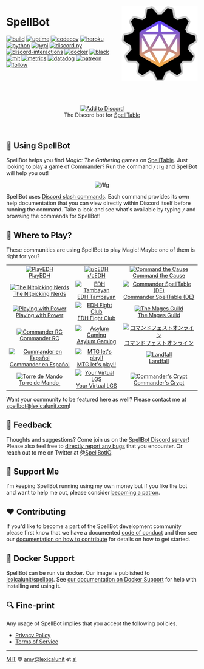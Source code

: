 <img
    align="right"
    width="200"
    alt="spellbot"
    src="https://raw.githubusercontent.com/lexicalunit/spellbot/main/spellbot.png"
/>

# SpellBot

[![build][build-badge]][build]
[![uptime][uptime-badge]][uptime]
[![codecov][codecov-badge]][codecov]
[![heroku][heroku-badge]][heroku]
[![python][python-badge]][python]
[![pypi][pypi-badge]][pypi]
[![discord.py][discord-py-badge]][discord-py]
[![discord-interactions][discord-interactions-badge]][discord-interactions]
[![docker][docker-badge]][docker-hub]
[![black][black-badge]][black]
[![mit][mit-badge]][mit]
[![metrics][metrics-badge]][metrics]
[![datadog][datadog-badge]][datadog]
[![patreon][patreon-button]][patreon]
[![follow][follow-badge]][follow]

<br />
<br />
<br />
<br />
<p align="center">
    <a href="https://discordapp.com/api/oauth2/authorize?client_id=725510263251402832&permissions=2416045137&scope=applications.commands%20bot">
        <img
            align="center"
            alt="Add to Discord"
            src="https://user-images.githubusercontent.com/1903876/88951823-5d6c9a00-d24b-11ea-8523-d256ccbf4a3c.png"
        />
    </a>
    <br />
    The Discord bot for <a href="https://spelltable.wizards.com/">SpellTable</a>
</p>
<br />

## 🤖 Using SpellBot

SpellBot helps you find _Magic: The Gathering_ games on [SpellTable][spelltable]. Just looking to
play a game of Commander? Run the command `/lfg` and SpellBot will help you out!

<p align="center">
    <img
        src="https://user-images.githubusercontent.com/1903876/137987904-6fcdf273-5b60-4692-9389-a51d65c0a424.png"
        width="600"
        alt="/lfg"
    />
</p>

SpellBot uses [Discord slash commands][slash]. Each command provides its own help documentation that
you can view directly within Discord itself before running the command. Take a look and see what's
available by typing `/` and browsing the commands for SpellBot!

## 🔭 Where to Play?

These communities are using SpellBot to play Magic! Maybe one of them is right for you?

<table>
    <tr>
        <td align="center"><a href="https://www.playedh.com/"><img width="160" height="160" src="https://user-images.githubusercontent.com/1903876/140843874-78510411-dcc8-4a26-a59a-0d6856698dcc.png" alt="PlayEDH" /><br />PlayEDH</a></td>
        <td align="center"><a href="https://www.reddit.com/r/CompetitiveEDH/"><img height="160" src="https://user-images.githubusercontent.com/1903876/140865281-19774420-a49b-4d0e-bf0c-db3ad937022e.png" alt="r/cEDH" /><br />r/cEDH</a></td>
        <td align="center"><a href="https://www.commandthecause.org/"><img height="160" src="https://user-images.githubusercontent.com/1903876/161826326-43cbd3ff-976f-46ff-9608-dacea67d9c42.png" alt="Command the Cause" /><br />Command&nbsp;the&nbsp;Cause</a></td>
    </tr>
    <tr>
        <td align="center"><a href="https://www.patreon.com/NitpickingNerds"><img height="141" src="https://user-images.githubusercontent.com/1903876/140844623-8d8528a9-b60c-49c6-be0f-1d627b85adba.png" alt="The Nitpicking Nerds" /><br />The&nbsp;Nitpicking&nbsp;Nerds</a></td>
        <td align="center"><a href="https://www.facebook.com/EDHTambayan/"><img height="130" src="https://user-images.githubusercontent.com/1903876/161825614-64e432d4-85e8-481e-8f41-f66ab8c940cc.png" alt="EDH Tambayan" /><br />EDH&nbsp;Tambayan</a></td>
        <td align="center"><a href="https://disboard.org/server/752261529390284870"><img height="130" src="https://user-images.githubusercontent.com/1903876/140845571-12e391d0-4cc8-4766-bf40-071f32503a7d.jpg" alt="Commander SpellTable (DE)" /><br />Commander&nbsp;SpellTable&nbsp;(DE)</a></td>
    </tr>
    <tr>
        <td align="center"><a href="https://www.patreon.com/PlayingWithPowerMTG"><img height="130" src="https://user-images.githubusercontent.com/1903876/148892809-60b7d7f0-d773-4667-a863-829338d6aaed.png" alt="Playing with Power" /><br />Playing&nbsp;with&nbsp;Power</a></td>
        <td align="center"><a href="https://disboard.org/server/815001383979450368"><img height="130" src="https://user-images.githubusercontent.com/1903876/140863859-9ec1997b-9983-498e-9295-fa594d242b4d.jpg" alt="EDH Fight Club" /><br />EDH&nbsp;Fight&nbsp;Club</a></td>
        <td align="center"><a href="https://disboard.org/server/806995731268632596"><img height="130" src="https://user-images.githubusercontent.com/1903876/140845585-8053037f-a42b-4c1c-88f2-1b3c403fea09.jpg" alt="The Mages Guild" /><br />The&nbsp;Mages&nbsp;Guild</a></td>
    </tr>
    <tr>
        <td align="center"><a href="https://discord.gg/commander"><img height="130" src="https://user-images.githubusercontent.com/1903876/147596500-3cd08eef-84ad-4c02-a219-2eef0642a973.jpg" alt="Commander RC" /><br />Commander&nbsp;RC</td>
        <td align="center"><a href="https://www.patreon.com/asylumgamingmtg"><img height="141" src="https://user-images.githubusercontent.com/1903876/153262568-521cf214-0602-4118-b2fa-957bba2bfa4f.png" alt="Asylum Gaming" /><br />Asylum&nbsp;Gaming</a></td>
        <td align="center"><a href="https://discord.gg/YeFrEqae3N"><img height="130" src="https://user-images.githubusercontent.com/1903876/148895425-0c72426c-d7dd-4974-99d7-21949f80e893.png" alt="コマンドフェストオンライン" /><br />コマンドフェストオンライン</a></td>
    </tr>
    <tr>
        <td align="center"><a href="https://disboard.org/server/848414032398516264"><img height="130" src="https://user-images.githubusercontent.com/1903876/140863856-00482a5a-7fe5-4cbb-8c4b-2442504925ea.jpg" alt="Commander en Español" /><br />Commander&nbsp;en&nbsp;Español</a></td>
        <td align="center"><a href="https://discord.gg/7gJDYU44gM"><img height="130" src="https://user-images.githubusercontent.com/1903876/147705994-909a94cc-ce70-431b-823a-127d257cdb52.png" alt="MTG let's play!!" /><br />MTG&nbsp;let&apos;s&nbsp;play!!</td>
        <td align="center"><a href="https://www.mtglandfall.com/"><img height="130" src="https://user-images.githubusercontent.com/1903876/152042910-af34b521-bba2-43d1-a033-d7fd7c387673.png" alt="Landfall" /><br />Landfall</a></td>
    </tr>
    <tr>
        <td align="center"><a href="https://discord.gg/Rgp3xaV7HU"><img height="130" src="https://user-images.githubusercontent.com/1903876/148823767-5e1feb59-37d8-4340-ae23-148d8415699f.png" alt="Torre de Mando" /><br />Torre&nbsp;de&nbsp;Mando&nbsp;</a></td>
        <td align="center"><a href="https://discord.gg/xcnRz86vkb"><img height="130" src="https://user-images.githubusercontent.com/1903876/156637022-c8847db5-9cf5-4d00-a5b0-ecbaaec27802.jpg" alt="Your Virtual LGS" /><br />Your&nbsp;Virtual&nbsp;LGS</a></td>
        <td align="center"><a href="https://discord.gg/ygMty27a"><img height="130" src="https://user-images.githubusercontent.com/1903876/167959269-64a2632e-bd1c-4527-895d-1778801c083e.png" alt="Commander's Crypt" /><br />Commander&apos;s&nbsp;Crypt</a></td>
    </tr>
</table>

Want your community to be featured here as well? Please contact me at
[spellbot@lexicalunit.com](mailto:spellbot@lexicalunit.com)!

## 🎤 Feedback

Thoughts and suggestions? Come join us on the [SpellBot Discord server][discord-invite]! Please
also feel free to [directly report any bugs][issues] that you encounter. Or reach out to me on
Twitter at [@SpellBotIO][follow].

## 🙌 Support Me

I'm keeping SpellBot running using my own money but if you like the bot and want to help me out,
please consider [becoming a patron][patreon].

## ❤️ Contributing

If you'd like to become a part of the SpellBot development community please first know that we have
a documented [code of conduct](CODE_OF_CONDUCT.md) and then see our
[documentation on how to contribute](CONTRIBUTING.md) for details on how to get started.

## 🐳 Docker Support

SpellBot can be run via docker. Our image is published to
[lexicalunit/spellbot][docker-hub]. See [our documentation on Docker Support](DOCKER.md) for help
with installing and using it.

## 🔍 Fine-print

Any usage of SpellBot implies that you accept the following policies.

- [Privacy Policy](PRIVACY_POLICY.md)
- [Terms of Service](TERMS_OF_SERVICE.md)

---

[MIT][mit] © [amy@lexicalunit][lexicalunit] et [al][contributors]

[black-badge]: https://img.shields.io/badge/code%20style-black-000000.svg
[black]: https://github.com/psf/black
[build-badge]: https://github.com/lexicalunit/spellbot/workflows/build/badge.svg
[build]: https://github.com/lexicalunit/spellbot/actions
[codecov-badge]: https://codecov.io/gh/lexicalunit/spellbot/branch/main/graph/badge.svg
[codecov]: https://codecov.io/gh/lexicalunit/spellbot
[contributors]: https://github.com/lexicalunit/spellbot/graphs/contributors
[datadog-badge]: https://img.shields.io/badge/monitors-datadog-blueviolet.svg
[datadog]: https://app.datadoghq.com/apm/home
[discord-interactions-badge]: https://img.shields.io/badge/discord--interactions-3.x-blue
[discord-interactions]: https://github.com/goverfl0w/discord-interactions
[discord-invite]: https://discord.gg/HuzTQYpYH4
[discord-py-badge]: https://img.shields.io/badge/discord.py-1.7.3-blue
[discord-py]: https://github.com/Rapptz/discord.py
[docker-badge]: https://img.shields.io/docker/pulls/lexicalunit/spellbot.svg
[docker-hub]: https://hub.docker.com/r/lexicalunit/spellbot
[follow-badge]: https://img.shields.io/twitter/follow/SpellBotIO?style=social
[follow]: https://twitter.com/intent/follow?screen_name=SpellBotIO
[heroku-badge]: https://img.shields.io/badge/heroku-deployed-green
[heroku]: https://dashboard.heroku.com/apps/lexicalunit-spellbot
[issues]: https://github.com/lexicalunit/spellbot/issues
[lexicalunit]: http://github.com/lexicalunit
[metrics-badge]: https://img.shields.io/badge/metrics-grafana-orange.svg
[metrics]: https://lexicalunit.grafana.net/d/4TSUCbcMz/spellbot?orgId=1
[mit-badge]: https://img.shields.io/badge/License-MIT-yellow.svg
[mit]: https://opensource.org/licenses/MIT
[patreon-button]: https://img.shields.io/endpoint.svg?url=https%3A%2F%2Fshieldsio-patreon.vercel.app%2Fapi%3Fusername%3Dlexicalunit%26type%3Dpatrons88951826-5e053080-d24b-11ea-9a81-f1b5431a5d4b.png
[patreon]: https://www.patreon.com/lexicalunit
[pypi-badge]: https://img.shields.io/pypi/v/spellbot
[pypi]: https://pypi.org/project/spellbot/
[python-badge]: https://img.shields.io/badge/python-3.8+-blue.svg
[python]: https://www.python.org/
[security]: https://github.com/lexicalunit/spellbot/security
[slash]: https://discord.com/blog/slash-commands-are-here
[spelltable]: https://spelltable.wizards.com/
[uptime-badge]: https://img.shields.io/uptimerobot/ratio/m785764282-c51c742e56a87d802968efcc
[uptime]: https://uptimerobot.com/dashboard#785764282
